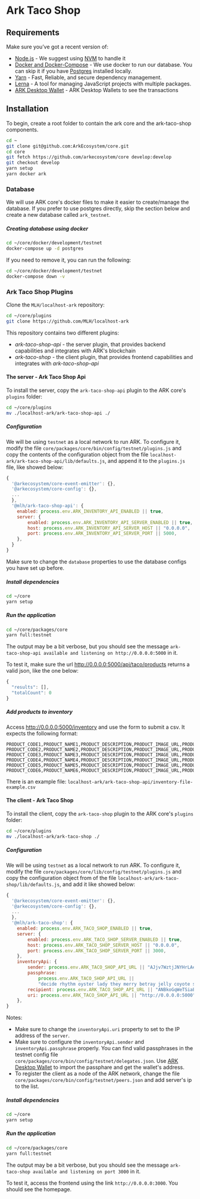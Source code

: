 # Ark Taco Shop

## Requirements

Make sure you’ve got a recent version of:

-   [Node.js](https://nodejs.org/) - We suggest using [NVM](https://github.com/creationix/nvm) to handle it
-   [Docker and Docker-Compose](https://www.docker.com/) - We use docker to run our database. You can skip it if you have [Postgres](https://www.postgresql.org/) installed locally.
-   [Yarn](https://yarnpkg.com/en/) - Fast, Reliable, and secure dependency management.
-   [Lerna](https://lernajs.io/) - A tool for managing JavaScript projects with multiple packages.
-   [ARK Desktop Wallet](https://github.com/ArkEcosystem/desktop-wallet/releases) - ARK Desktop Wallets to see the transactions

## Installation

To begin, create a root folder to contain the ark core and the ark-taco-shop components.

```sh
cd ~
git clone git@github.com:ArkEcosystem/core.git
cd core
git fetch https://github.com/arkecosystem/core develop:develop
git checkout develop
yarn setup
yarn docker ark
```

### Database

We will use ARK core's docker files to make it easier to create/manage the database. If you prefer to use postgres directly, skip the section below and create a new database called `ark_testnet`.

##### Creating database using docker

```sh
cd ~/core/docker/development/testnet
docker-compose up -d postgres
```

If you need to remove it, you can run the following:

```sh
cd ~/core/docker/development/testnet
docker-compose down -v
```

### Ark Taco Shop Plugins

Clone the `MLH/localhost-ark` repository:

```sh
cd ~/core/plugins
git clone https://github.com/MLH/localhost-ark
```

This repository contains two different plugins:

-   _ark-taco-shop-api_ - the server plugin, that provides backend capabilities and integrates with ARK's blockchain
-   _ark-taco-shop_ - the client plugin, that provides frontend capabilities and integrates with _ark-taco-shop-api_

#### The server - Ark Taco Shop Api

To install the server, copy the `ark-taco-shop-api` plugin to the ARK core's `plugins` folder:

```sh
cd ~/core/plugins
mv ./localhost-ark/ark-taco-shop-api ./
```

##### Configuration

We will be using `testnet` as a local network to run ARK. To configure it, modify the file `core/packages/core/bin/config/testnet/plugins.js` and copy the contents of the configuration object from the file `localhost-ark/ark-taco-shop-api/lib/defaults.js`, and append it to the `plugins.js` file, like showed below:

```js
{
  '@arkecosystem/core-event-emitter': {},
  '@arkecosystem/core-config': {},
  ...
  },
  '@mlh/ark-taco-shop-api': {
    enabled: process.env.ARK_INVENTORY_API_ENABLED || true,
    server: {
        enabled: process.env.ARK_INVENTORY_API_SERVER_ENABLED || true,
        host: process.env.ARK_INVENTORY_API_SERVER_HOST || "0.0.0.0",
        port: process.env.ARK_INVENTORY_API_SERVER_PORT || 5000,
    },
  }
}
```

Make sure to change the `database` properties to use the database configs you have set up before.

##### Install dependencies

```sh
cd ~/core
yarn setup
```

##### Run the application

```sh
cd ~/core/packages/core
yarn full:testnet
```

The output may be a bit verbose, but you should see the message `ark-taco-shop-api available and listening on http://0.0.0.0:5000` in it.

To test it, make sure the url http://0.0.0.0:5000/api/taco/products returns a valid json, like the one below:

```js
{
  "results": [],
  "totalCount": 0
}
```

##### Add products to inventory

Access http://0.0.0.0:5000/inventory and use the form to submit a csv. It expects the following format:

```csv
PRODUCT_CODE1,PRODUCT_NAME1,PRODUCT_DESCRIPTION,PRODUCT_IMAGE_URL,PRODUCT_PRICE_IN_DARK,QUANTITY
PRODUCT_CODE2,PRODUCT_NAME2,PRODUCT_DESCRIPTION,PRODUCT_IMAGE_URL,PRODUCT_PRICE_IN_DARK,QUANTITY
PRODUCT_CODE3,PRODUCT_NAME3,PRODUCT_DESCRIPTION,PRODUCT_IMAGE_URL,PRODUCT_PRICE_IN_DARK,QUANTITY
PRODUCT_CODE4,PRODUCT_NAME4,PRODUCT_DESCRIPTION,PRODUCT_IMAGE_URL,PRODUCT_PRICE_IN_DARK,QUANTITY
PRODUCT_CODE5,PRODUCT_NAME5,PRODUCT_DESCRIPTION,PRODUCT_IMAGE_URL,PRODUCT_PRICE_IN_DARK,QUANTITY
PRODUCT_CODE6,PRODUCT_NAME6,PRODUCT_DESCRIPTION,PRODUCT_IMAGE_URL,PRODUCT_PRICE_IN_DARK,QUANTITY
```

There is an example file: `localhost-ark/ark-taco-shop-api/inventory-file-example.csv`

#### The client - Ark Taco Shop

To install the client, copy the `ark-taco-shop` plugin to the ARK core's `plugins` folder:

```sh
cd ~/core/plugins
mv ./localhost-ark/ark-taco-shop ./
```

##### Configuration

We will be using `testnet` as a local network to run ARK. To configure it, modify the file `core/packages/core/lib/config/testnet/plugins.js` and copy the configuration object from of the file `localhost-ark/ark-taco-shop/lib/defaults.js`, and add it like showed below:

```js
{
  '@arkecosystem/core-event-emitter': {},
  '@arkecosystem/core-config': {},
  ...
  },
  '@mlh/ark-taco-shop': {
    enabled: process.env.ARK_TACO_SHOP_ENABLED || true,
    server: {
        enabled: process.env.ARK_TACO_SHOP_SERVER_ENABLED || true,
        host: process.env.ARK_TACO_SHOP_SERVER_HOST || "0.0.0.0",
        port: process.env.ARK_TACO_SHOP_SERVER_PORT || 3000,
    },
    inventoryApi: {
        sender: process.env.ARK_TACO_SHOP_API_URL || "AJjv7WztjJNYHrLAeveG5NgHWp6699ZJwD",
        passphrase:
            process.env.ARK_TACO_SHOP_API_URL ||
            "decide rhythm oyster lady they merry betray jelly coyote solve episode then",
        recipient: process.env.ARK_TACO_SHOP_API_URL || "ANBkoGqWeTSiaEVgVzSKZd3jS7UWzv9PSo",
        uri: process.env.ARK_TACO_SHOP_API_URL || "http://0.0.0.0:5000",
    },
}
```

Notes:

-   Make sure to change the `inventoryApi.uri` property to set to the IP address of the `server`.
-   Make sure to configure the `inventoryApi.sender` and `inventoryApi.passphrase` properly. You can find valid passphrases in the testnet config file `core/packages/core/bin/config/testnet/delegates.json`. Use [ARK Desktop Wallet](https://github.com/ArkEcosystem/desktop-wallet/releases) to import the passphare and get the wallet's address.
-   To register the client as a node of the ARK network, change the file `core/packages/core/bin/config/testnet/peers.json` and add server's ip to the list.

##### Install dependencies

```sh
cd ~/core
yarn setup
```

##### Run the application

```sh
cd ~/core/packages/core
yarn full:testnet
```

The output may be a bit verbose, but you should see the message `ark-taco-shop available and listening on port 3000` in it.

To test it, access the frontend using the link `http://0.0.0.0:3000`. You should see the homepage.

